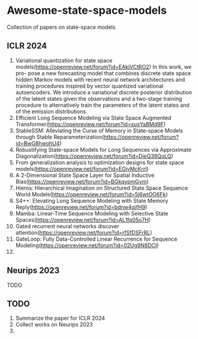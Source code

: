 # Awesome-state-space-models
Collection of papers on state-space models

## ICLR 2024
1. Variational quantization for state space models(https://openreview.net/forum?id=EAkjVCtRO2)
    In this work, we pro- pose a new forecasting model that combines discrete state space hidden Markov models with recent neural network architectures and training procedures inspired by vector quantized variational autoencoders.
    We introduce a variational discrete posterior distribution of the latent states given the observations and a two-stage training procedure to alternatively train the parameters of the latent states and of the emission distributions.
3. Efficient Long Sequence Modeling via State Space Augmented Transformer(https://openreview.net/forum?id=xuxYaBMd9F)
4. StableSSM: Alleviating the Curse of Memory in State-space Models through Stable Reparameterization(https://openreview.net/forum?id=BwG8hwohU4)
5. Robustifying State-space Models for Long Sequences via Approximate Diagonalization(https://openreview.net/forum?id=DjeQ39QoLQ)
6. From generalization analysis to optimization designs for state space models(https://openreview.net/forum?id=EGjvMcKrrl)
7. A 2-Dimensional State Space Layer for Spatial Inductive Bias(https://openreview.net/forum?id=BGkqypmGvm)
8. Hieros: Hierarchical Imagination on Structured State Space Sequence World Models(https://openreview.net/forum?id=5j6wtOO6Fk)
9. S4++: Elevating Long Sequence Modeling with State Memory Reply(https://openreview.net/forum?id=bdnw4qjfH9)
10. Mamba: Linear-Time Sequence Modeling with Selective State Spaces(https://openreview.net/forum?id=AL1fq05o7H)
11. Gated recurrent neural networks discover attention(https://openreview.net/forum?id=rfSfDSFrRL)
12. GateLoop: Fully Data-Controlled Linear Recurrence for Sequence Modeling(https://openreview.net/forum?id=02Ug9N8DCI)
13. 

## Neurips 2023
TODO

## TODO
1. Summarize the paper for ICLR 2024
2. Collect works on Neurips 2023
3. 
